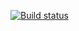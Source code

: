 [![Build status](https://ci.appveyor.com/api/projects/status/a4eiq0rd61kj8f2b?svg=true)](https://ci.appveyor.com/project/Pankrashin-iqa14/aqa1-2-ci)